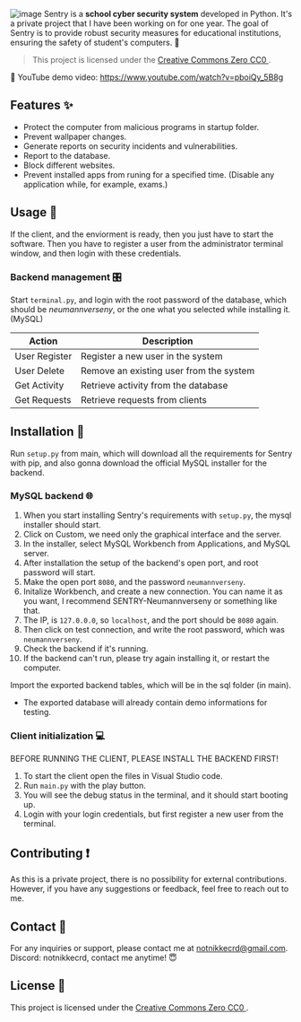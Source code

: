 ![image](https://github.com/nikkeisadev/Sentry/assets/137056695/db78c61d-6be6-434d-b573-08bc29c63726)
Sentry is a **school cyber security system** developed in Python.  It's a private project that I have been working on for one year. The goal of Sentry is to provide robust security measures for educational institutions, ensuring the safety of student's computers. 👾

> This project is licensed under the [Creative Commons Zero CC0 ](LICENSE).

📌 YouTube demo video: 
https://www.youtube.com/watch?v=pboiQy_5B8g

## Features ✨
- Protect the computer from malicious programs in startup folder.
- Prevent wallpaper changes.
- Generate reports on security incidents and vulnerabilities.
- Report to the database.
- Block different websites.
- Prevent installed apps from runing for a specified time. (Disable any application while, for example, exams.)

## Usage 📖
If the client, and the enviorment is ready, then you just have to start the software. Then you have to register a user from the administrator terminal window, and then login with these credentials.

### Backend management 🎛
Start `terminal.py`, and login with the root password of the database, which should be *neumannverseny*, or the one what you selected while installing it. (MySQL)

| Action           | Description                               |
|------------------|-------------------------------------------|
| User Register    | Register a new user in the system          |
| User Delete      | Remove an existing user from the system    |
| Get Activity     | Retrieve activity from the database        |
| Get Requests     | Retrieve requests from clients             |


## Installation 👾
Run `setup.py` from main, which will download all the requirements for Sentry with pip, and also gonna download the official MySQL installer for the backend.

### MySQL backend 🌐
1. When you start installing Sentry's requirements with `setup.py`, the mysql installer should start.
2. Click on Custom, we need only the graphical interface and the server.
3. In the installer, select MySQL Workbench from Applications, and MySQL server.
4. After installation the setup of the backend's open port, and root password will start.
5. Make the open port `8080`, and the password `neumannverseny`.
6. Initalize Workbench, and create a new connection. You can name it as you want, I recommend SENTRY-Neumannverseny or something like that.
7. The IP, is `127.0.0.0`, so `localhost`, and the port should be `8080` again.
8. Then click on test connection, and write the root password, which was `neumannverseny`.
9. Check the backend if it's running.
10. If the backend can't run, please try again installing it, or restart the computer.

Import the exported backend tables, which will be in the sql folder (in main).
- The exported database will already contain demo informations for testing.

### Client initialization 💻
BEFORE RUNNING THE CLIENT, PLEASE INSTALL THE BACKEND FIRST!
1. To start the client open the files in Visual Studio code.
2. Run `main.py` with the play button.
3. You will see the debug status in the terminal, and it should start booting up.
4. Login with your login credentials, but first register a new user from the terminal.

## Contributing ❗
As this is a private project, there is no possibility for external contributions. However, if you have any suggestions or feedback, feel free to reach out to me.

## Contact 📨
For any inquiries or support, please contact me at [notnikkecrd@gmail.com](mailto:notnikkecrd@gmail.com).
Discord: notnikkecrd, contact me anytime! 😇

## License 📜
This project is licensed under the [Creative Commons Zero CC0 ](LICENSE).
